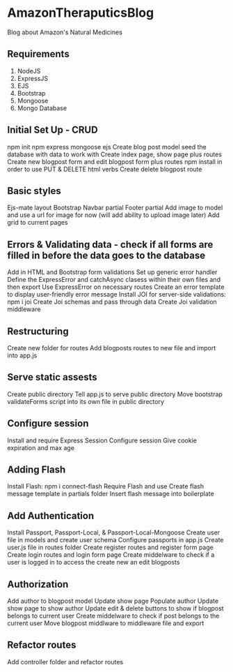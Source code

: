 # AmazonTheraputicsBlog
Blog about Amazon's Natural Medicines

## Requirements
1. NodeJS
1. ExpressJS
1. EJS
1. Bootstrap
1. Mongoose
1. Mongo Database

## Initial Set Up - CRUD
npm init
npm express mongoose ejs
Create blog post model
seed the database with data to work with
Create index page, show page plus routes
Create new blogpost form and edit blogpost form plus routes
npm install in order to use PUT & DELETE html verbs
Create delete blogpost route

## Basic styles
Ejs-mate layout
Bootstrap
Navbar partial
Footer partial
Add image to model and use a url for image for now (will add ability to upload image later)
Add grid to current pages

## Errors & Validating data - check if all forms are filled in before the data goes to the database
Add in HTML and Bootstrap form validations
Set up generic error handler
Define the ExpressError and catchAsync clasess within their own files and then export
Use ExpressError on necessary routes
Create an error template to display user-friendly error message
Install JOI for server-side validations: npm i joi
Create Joi schemas and pass through data
Create Joi validation middleware

## Restructuring
Create new folder for routes
Add blogposts routes to new file and import into app.js

## Serve static assests
Create public directory
Tell app.js to serve public directory
Move bootstrap validateForms script into its own file in public directory

## Configure session
Install and require Express Session
Configure session
Give cookie expiration and max age

## Adding Flash
Install Flash: npm i connect-flash
Require Flash and use
Create flash message template in partials folder
Insert flash message into boilerplate

## Add Authentication
Install Passport, Passport-Local, & Passport-Local-Mongoose
Create user file in models and create user schema
Configure passports in app.js
Create user.js file in routes folder
Create register routes and register form page
Create login routes and login form page
Create middelware to check if a user is logged in to access the create new an edit blogposts

## Authorization
Add author to blogpost model
Update show page
Populate author
Update show page to show author
Update edit & delete buttons to show if blogpost belongs to current user
Create middelware to check if post belongs to the current user
Move blogpost middlware to middleware file and export

## Refactor routes
Add controller folder and refactor routes







